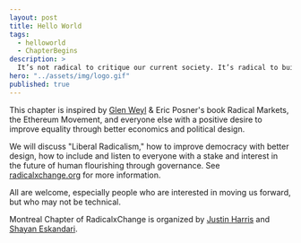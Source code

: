 ```yaml
---
layout: post
title: Hello World
tags:
  - helloworld
  - ChapterBegins
description: >
  It’s not radical to critique our current society. It’s radical to build a better one.
hero: "../assets/img/logo.gif"
published: true
---
```


This chapter is inspired by [Glen Weyl](https://twitter.com/glenweyl) & Eric Posner's book Radical Markets, the Ethereum Movement, and everyone else with a positive desire to improve equality through better economics and political design.

We will discuss "Liberal Radicalism," how to improve democracy with better design, how to include and listen to everyone with a stake and interest in the future of human flourishing through governance. See [radicalxchange.org](https://radicalxchange.org/) for more information.

All are welcome, especially people who are interested in moving us forward, but who may not be technical.

Montreal Chapter of RadicalxChange is organized by [Justin Harris](https://twitter.com/jusharris) and [Shayan Eskandari](https://twitter.com/sbetamc). 